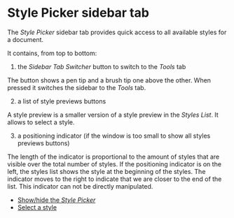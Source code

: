 
# Style Picker sidebar tab

The _Style Picker_ sidebar tab provides quick access to all available styles for a document.

It contains, from top to bottom:

1. the _Sidebar Tab Switcher_ button to switch to the _Tools_ tab

The button shows a pen tip and a brush tip one above the other. When pressed it switches the sidebar to the _Tools_ tab.

2. a list of style previews buttons

A style preview is a smaller version of a style preview in the _Styles List_. It allows to select a style. 

3. a positioning indicator (if the window is too small to show all styles previews buttons)

The length of the indicator is proportional to the amount of styles that are visible over the total number of styles. If the positioning indicator is on the left, the styles list shows the style at the beginning of the styles. The indicator moves to the right to indicate that we are closer to the end of the list. This indicator can not be directly manipulated.

- [Show/hide the _Style Picker_](#showHideStylePicker)
- [Select a style](#selectStyle)